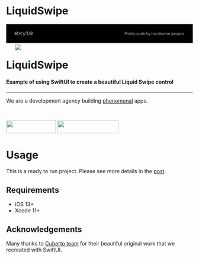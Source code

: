 # LiquidSwipe

<img src="https://raw.githubusercontent.com/exyte/media/master/common/header.png">
<img align="right" src="https://raw.githubusercontent.com/exyte/media/master/LiquidSwipe/demo.gif" width="480" />

<p><h1 align="left">LiquidSwipe</h1></p>

<p><h4>Example of using SwiftUI to create a beautiful Liquid Swipe control</h4></p>

___

<p> We are a development agency building
  <a href="https://clutch.co/profile/exyte#review-731233">phenomenal</a> apps.</p>

</br>

<a href="https://exyte.com/contacts"><img src="https://i.imgur.com/vGjsQPt.png" width="134" height="34"></a> <a href="https://twitter.com/exyteHQ"><img src="https://i.imgur.com/DngwSn1.png" width="165" height="34"></a>

# Usage
This is a ready to run project. Please see more details in the [post](https://exyte.com/blog/swiftui-tutorial-slider-control).

## Requirements

* iOS 13+
* Xcode 11+

## Acknowledgements

Many thanks to [Cuberto team](https://github.com/Cuberto/liquid-swipe) for their beautiful original work that we recreated with SwiftUI.
